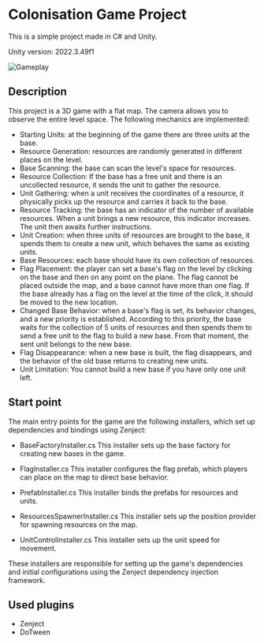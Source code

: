 # Colonisation Game Project

This is a simple project made in C# and Unity.

Unity version: 2022.3.49f1

![Gameplay](https://github.com/VodVas/Bots/blob/main/Assets/ReadMeAssets/ColonisationGif.gif)


## Description
This project is a 3D game with a flat map. The camera allows you to observe the entire level space. The following mechanics are implemented:

* Starting Units: at the beginning of the game there are three units at the base.
* Resource Generation: resources are randomly generated in different places on the level.
* Base Scanning: the base can scan the level's space for resources.
* Resource Collection: If the base has a free unit and there is an uncollected resource, it sends the unit to gather the resource.
* Unit Gathering: when a unit receives the coordinates of a resource, it physically picks up the resource and carries it back to the base.
* Resource Tracking: the base has an indicator of the number of available resources. When a unit brings a new resource, this indicator increases. The unit then awaits further instructions.
* Unit Creation: when three units of resources are brought to the base, it spends them to create a new unit, which behaves the same as existing units.
* Base Resources: each base should have its own collection of resources.
* Flag Placement: the player can set a base's flag on the level by clicking on the base and then on any point on the plane. The flag cannot be placed outside the map, and a base cannot have more than one flag. If the base already has a flag on the level at the time of the click, it should be moved to the new location.
* Changed Base Behavior: when a base's flag is set, its behavior changes, and a new priority is established. According to this priority, the base waits for the collection of 5 units of resources and then spends them to send a free unit to the flag to build a new base. From that moment, the sent unit belongs to the new base.
* Flag Disappearance: when a new base is built, the flag disappears, and the behavior of the old base returns to creating new units.
* Unit Limitation: You cannot build a new base if you have only one unit left.

## Start point
The main entry points for the game are the following installers, which set up dependencies and bindings using Zenject:

* BaseFactoryInstaller.cs
This installer sets up the base factory for creating new bases in the game.

* FlagInstaller.cs
This installer configures the flag prefab, which players can place on the map to direct base behavior.

* PrefabInstaller.cs
This installer binds the prefabs for resources and units.

* ResourcesSpawnerInstaller.cs
This installer sets up the position provider for spawning resources on the map.

* UnitControlInstaller.cs
This installer sets up the unit speed for movement.

These installers are responsible for setting up the game's dependencies and initial configurations using the Zenject dependency injection framework.

## Used plugins
* Zenject
* DoTween
